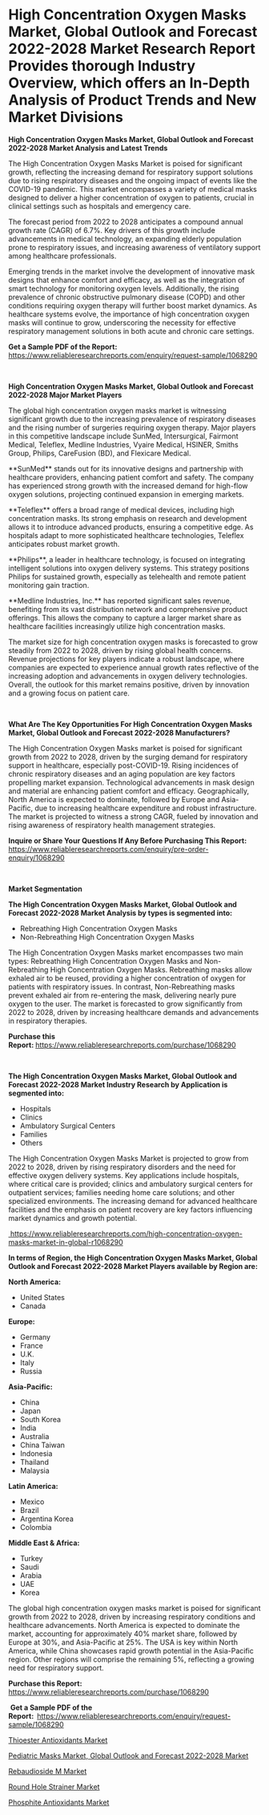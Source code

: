 <p><h1>High Concentration Oxygen Masks Market, Global Outlook and Forecast 2022-2028 Market Research Report Provides thorough Industry Overview, which offers an In-Depth Analysis of Product Trends and New Market Divisions</h1></p><p><strong>High Concentration Oxygen Masks Market, Global Outlook and Forecast 2022-2028 Market Analysis and Latest Trends</strong></p>
<p><p>The High Concentration Oxygen Masks Market is poised for significant growth, reflecting the increasing demand for respiratory support solutions due to rising respiratory diseases and the ongoing impact of events like the COVID-19 pandemic. This market encompasses a variety of medical masks designed to deliver a higher concentration of oxygen to patients, crucial in clinical settings such as hospitals and emergency care.</p><p>The forecast period from 2022 to 2028 anticipates a compound annual growth rate (CAGR) of 6.7%. Key drivers of this growth include advancements in medical technology, an expanding elderly population prone to respiratory issues, and increasing awareness of ventilatory support among healthcare professionals. </p><p>Emerging trends in the market involve the development of innovative mask designs that enhance comfort and efficacy, as well as the integration of smart technology for monitoring oxygen levels. Additionally, the rising prevalence of chronic obstructive pulmonary disease (COPD) and other conditions requiring oxygen therapy will further boost market dynamics. As healthcare systems evolve, the importance of high concentration oxygen masks will continue to grow, underscoring the necessity for effective respiratory management solutions in both acute and chronic care settings.</p></p>
<p><strong>Get a Sample PDF of the Report:&nbsp;</strong> <a href="https://www.reliableresearchreports.com/enquiry/request-sample/1068290">https://www.reliableresearchreports.com/enquiry/request-sample/1068290</a></p>
<p>&nbsp;</p>
<p><strong>High Concentration Oxygen Masks Market, Global Outlook and Forecast 2022-2028 Major Market Players</strong></p>
<p><p>The global high concentration oxygen masks market is witnessing significant growth due to the increasing prevalence of respiratory diseases and the rising number of surgeries requiring oxygen therapy. Major players in this competitive landscape include SunMed, Intersurgical, Fairmont Medical, Teleflex, Medline Industries, Vyaire Medical, HSINER, Smiths Group, Philips, CareFusion (BD), and Flexicare Medical.</p><p>**SunMed** stands out for its innovative designs and partnership with healthcare providers, enhancing patient comfort and safety. The company has experienced strong growth with the increased demand for high-flow oxygen solutions, projecting continued expansion in emerging markets.</p><p>**Teleflex** offers a broad range of medical devices, including high concentration masks. Its strong emphasis on research and development allows it to introduce advanced products, ensuring a competitive edge. As hospitals adapt to more sophisticated healthcare technologies, Teleflex anticipates robust market growth.</p><p>**Philips**, a leader in healthcare technology, is focused on integrating intelligent solutions into oxygen delivery systems. This strategy positions Philips for sustained growth, especially as telehealth and remote patient monitoring gain traction.</p><p>**Medline Industries, Inc.** has reported significant sales revenue, benefiting from its vast distribution network and comprehensive product offerings. This allows the company to capture a larger market share as healthcare facilities increasingly utilize high concentration masks.</p><p>The market size for high concentration oxygen masks is forecasted to grow steadily from 2022 to 2028, driven by rising global health concerns. Revenue projections for key players indicate a robust landscape, where companies are expected to experience annual growth rates reflective of the increasing adoption and advancements in oxygen delivery technologies. Overall, the outlook for this market remains positive, driven by innovation and a growing focus on patient care.</p></p>
<p>&nbsp;</p>
<p><strong>What Are The Key Opportunities For High Concentration Oxygen Masks Market, Global Outlook and Forecast 2022-2028 Manufacturers?</strong></p>
<p><p>The High Concentration Oxygen Masks market is poised for significant growth from 2022 to 2028, driven by the surging demand for respiratory support in healthcare, especially post-COVID-19. Rising incidences of chronic respiratory diseases and an aging population are key factors propelling market expansion. Technological advancements in mask design and material are enhancing patient comfort and efficacy. Geographically, North America is expected to dominate, followed by Europe and Asia-Pacific, due to increasing healthcare expenditure and robust infrastructure. The market is projected to witness a strong CAGR, fueled by innovation and rising awareness of respiratory health management strategies.</p></p>
<p><strong>Inquire or Share Your Questions If Any Before Purchasing This Report:</strong> <a href="https://www.reliableresearchreports.com/enquiry/pre-order-enquiry/1068290">https://www.reliableresearchreports.com/enquiry/pre-order-enquiry/1068290</a></p>
<p>&nbsp;</p>
<p><strong>Market Segmentation</strong></p>
<p><strong>The High Concentration Oxygen Masks Market, Global Outlook and Forecast 2022-2028 Market Analysis by types is segmented into:</strong></p>
<p><ul><li>Rebreathing High Concentration Oxygen Masks</li><li>Non-Rebreathing High Concentration Oxygen Masks</li></ul></p>
<p><p>The High Concentration Oxygen Masks market encompasses two main types: Rebreathing High Concentration Oxygen Masks and Non-Rebreathing High Concentration Oxygen Masks. Rebreathing masks allow exhaled air to be reused, providing a higher concentration of oxygen for patients with respiratory issues. In contrast, Non-Rebreathing masks prevent exhaled air from re-entering the mask, delivering nearly pure oxygen to the user. The market is forecasted to grow significantly from 2022 to 2028, driven by increasing healthcare demands and advancements in respiratory therapies.</p></p>
<p><strong>Purchase this Report:&nbsp;</strong><a href="https://www.reliableresearchreports.com/purchase/1068290">https://www.reliableresearchreports.com/purchase/1068290</a></p>
<p>&nbsp;</p>
<p><strong>The High Concentration Oxygen Masks Market, Global Outlook and Forecast 2022-2028 Market Industry Research by Application is segmented into:</strong></p>
<p><ul><li>Hospitals</li><li>Clinics</li><li>Ambulatory Surgical Centers</li><li>Families</li><li>Others</li></ul></p>
<p><p>The High Concentration Oxygen Masks Market is projected to grow from 2022 to 2028, driven by rising respiratory disorders and the need for effective oxygen delivery systems. Key applications include hospitals, where critical care is provided; clinics and ambulatory surgical centers for outpatient services; families needing home care solutions; and other specialized environments. The increasing demand for advanced healthcare facilities and the emphasis on patient recovery are key factors influencing market dynamics and growth potential.</p></p>
<p><a href="https://www.reliableresearchreports.com/high-concentration-oxygen-masks-market-in-global-r1068290">&nbsp;https://www.reliableresearchreports.com/high-concentration-oxygen-masks-market-in-global-r1068290</a></p>
<p><strong>In terms of Region, the High Concentration Oxygen Masks Market, Global Outlook and Forecast 2022-2028 Market Players available by Region are:</strong></p>
<p>
    <p> <strong> North America: </strong>
        <ul>
            <li>United States</li>
            <li>Canada</li>
        </ul>
        </p> 
    <p> <strong> Europe: </strong>
        <ul>
            <li>Germany</li>
            <li>France</li>
            <li>U.K.</li>
            <li>Italy</li>
            <li>Russia</li>
        </ul>
        </p> 
    <p> <strong> Asia-Pacific: </strong>
        <ul>
            <li>China</li>
            <li>Japan</li>
            <li>South Korea</li>
            <li>India</li>
            <li>Australia</li>
            <li>China Taiwan</li>
            <li>Indonesia</li>
            <li>Thailand</li>
            <li>Malaysia</li>
        </ul>
        </p> 
    <p> <strong> Latin America: </strong>
        <ul>
            <li>Mexico</li>
            <li>Brazil</li>
            <li>Argentina Korea</li>
            <li>Colombia</li>
        </ul>
        </p> 
    <p> <strong> Middle East & Africa: </strong>
        <ul>
            <li>Turkey</li>
            <li>Saudi</li>
            <li>Arabia</li>
            <li>UAE</li>
            <li>Korea</li>
        </ul>
    </p>
    </p>
<p><p>The global high concentration oxygen masks market is poised for significant growth from 2022 to 2028, driven by increasing respiratory conditions and healthcare advancements. North America is expected to dominate the market, accounting for approximately 40% market share, followed by Europe at 30%, and Asia-Pacific at 25%. The USA is key within North America, while China showcases rapid growth potential in the Asia-Pacific region. Other regions will comprise the remaining 5%, reflecting a growing need for respiratory support.</p></p>
<p><strong>Purchase this Report: </strong><a href="https://www.reliableresearchreports.com/purchase/1068290">https://www.reliableresearchreports.com/purchase/1068290</a></p>
<p>&nbsp;<strong>Get a Sample PDF of the Report:&nbsp;&nbsp;</strong><a href="https://www.reliableresearchreports.com/enquiry/request-sample/1068290">https://www.reliableresearchreports.com/enquiry/request-sample/1068290</a></p>
<p><strong></strong></p>
<p><p><a href="https://issuu.com/reportprime-2/docs/thioester-antioxidants-market-size-_ef3c25c0efcbf7">Thioester Antioxidants Market</a></p><p><a href="https://github.com/ParvinKhatun77/Market-Research-Report-List-1/blob/main/pediatric-masks-market-global-outlook-and-forecast-2022-2028-market.md">Pediatric Masks Market, Global Outlook and Forecast 2022-2028 Market</a></p><p><a href="https://medium.com/@yankeeegox_3026/the-rebaudioside-m-market-report-analyzes-important-operational-and-performance-data-so-one-may-04d080573800">Rebaudioside M Market</a></p><p><a href="https://www.linkedin.com/pulse/role-round-hole-strainer-market-applications-industrial-machinerypetroleumothers-cohqe?trackingId=tvpLJwL0SQWAefk7UeIXDA%3D%3D">Round Hole Strainer Market</a></p><p><a href="https://issuu.com/reportprime-2/docs/phosphite-antioxidants-market-size-_bfd3836f0be04a">Phosphite Antioxidants Market</a></p></p>